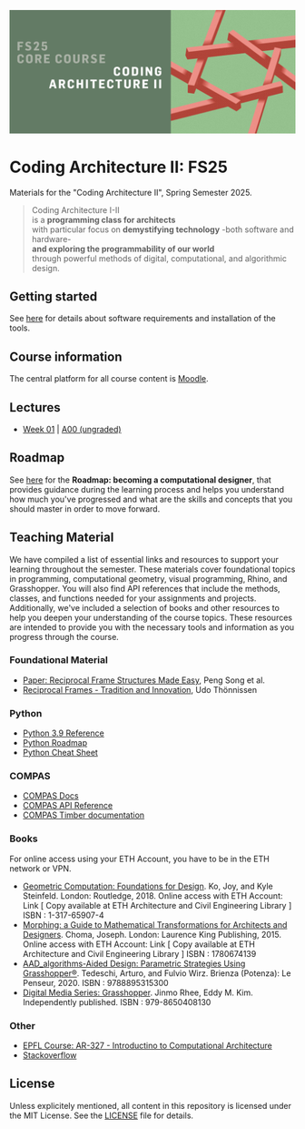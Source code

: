 ![Poster](/.static/caii-banner_fs25.jpg)

# Coding Architecture II: FS25

Materials for the "Coding Architecture II", Spring Semester 2025.

> Coding Architecture I-II<br>
> is a **programming class for architects**<br>
> with particular focus on **demystifying technology**
> -both software and hardware-<br>
> **and exploring the programmability of our world**<br>
> through powerful methods of digital, computational, and algorithmic design.

## Getting started

See [here](/getting-started/README.md) for details about software requirements and installation of the tools.

## Course information

The central platform for all course content is [Moodle](https://moodle-app2.let.ethz.ch/course/view.php?id=24557).

## Lectures

* [Week 01](/lectures/week-01/README.md) | [A00 (ungraded)](assignments/a00-ungraded-assignment/README.md)

## Roadmap

See [here](roadmap/README.md) for the **Roadmap: becoming a computational designer**,
that provides guidance during the learning process and helps you understand how much
you've progressed and what are the skills and concepts that you should master in order
to move forward.

## Teaching Material

We have compiled a list of essential links and resources to support your learning throughout the semester. These materials cover foundational topics in programming, computational geometry, visual programming, Rhino, and Grasshopper. You will also find API references that include the methods, classes, and functions needed for your assignments and projects. Additionally, we've included a selection of books and other resources to help you deepen your understanding of the course topics. These resources are intended to provide you with the necessary tools and information as you progress through the course.

### Foundational Material

- [Paper: Reciprocal Frame Structures Made Easy](https://sutd-cgl.github.io/supp/Publication/papers/2013-SIGGRAPH-RFStructure.pdf), Peng Song et al.
- [Reciprocal Frames - Tradition and Innovation](https://archive.arch.ethz.ch/verlag/publications/hebelstabwerke--reciprocal-frameworks.html), Udo Thönnissen

### Python

- [Python 3.9 Reference](https://docs.python.org/3.9/)
- [Python Roadmap](https://roadmap.sh/python)
- [Python Cheat Sheet](https://learnxinyminutes.com/docs/pythonlegacy/)

### COMPAS

- [COMPAS Docs](https://compas.dev/compas/2.9.1)
- [COMPAS API Reference](https://compas.dev/compas/2.9.1/api/index.html)
- [COMPAS Timber documentation](https://gramaziokohler.github.io/compas_timber/latest/)

### Books

For online access using your ETH Account, you have to be in the ETH network or VPN.

- [Geometric Computation: Foundations for Design](https://www.taylorfrancis.com/books/mono/10.4324/9781315765983/geometric-computation-foundations-design-joy-ko-kyle-steinfeld). Ko, Joy, and Kyle Steinfeld. London: Routledge, 2018.
Online access with ETH Account: Link
[ Copy available at ETH Architecture and Civil Engineering Library ]  ISBN : 1-317-65907-4
- [Morphing: a Guide to Mathematical Transformations for Architects and Designers](https://www.oreilly.com/library-access/?next=/library/view/morphing/9781780677224/). Choma, Joseph. London: Laurence King Publishing, 2015.
Online access with ETH Account: Link
[ Copy available at ETH Architecture and Civil Engineering Library ] ISBN : 1780674139
- [AAD_algorithms-Aided Design: Parametric Strategies Using Grasshopper®](https://www.arturotedeschi.com/books). Tedeschi, Arturo, and Fulvio Wirz.  Brienza (Potenza): Le Penseur, 2020.
ISBN : 9788895315300
- [Digital Media Series: Grasshopper](https://www.jinmorhee.net/jinmorhee_2-multiimage/dmsgrasshopper.html). Jinmo Rhee, Eddy M. Kim. Independently published. ISBN :  979-8650408130


### Other
- [EPFL Course: AR-327 - Introductino to Computational Architecture](https://ibois-epfl.github.io/AR-327-Introduction-to-computational-architecture/)
- [Stackoverflow](https://stackoverflow.com)


## License

Unless explicitely mentioned, all content in this repository is licensed under the MIT License. See the [LICENSE](LICENSE) file for details.